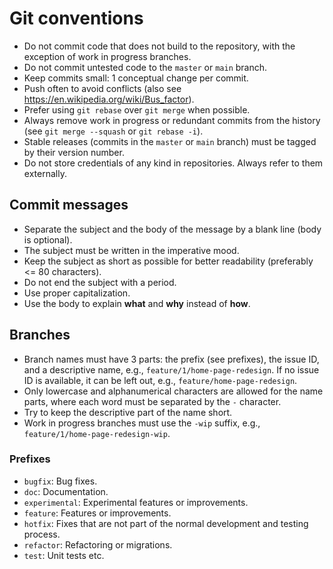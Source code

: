 # Git conventions

- Do not commit code that does not build to the repository, with the exception of work in progress branches.
- Do not commit untested code to the `master` or `main` branch.
- Keep commits small: 1 conceptual change per commit.
- Push often to avoid conflicts (also see <https://en.wikipedia.org/wiki/Bus_factor>).
- Prefer using `git rebase` over `git merge` when possible.
- Always remove work in progress or redundant commits from the history (see `git merge --squash` or `git rebase -i`).
- Stable releases (commits in the `master` or `main` branch) must be tagged by their version number.
- Do not store credentials of any kind in repositories. Always refer to them externally.

## Commit messages

- Separate the subject and the body of the message by a blank line (body is optional).
- The subject must be written in the imperative mood.
- Keep the subject as short as possible for better readability (preferably <= 80 characters).
- Do not end the subject with a period.
- Use proper capitalization.
- Use the body to explain **what** and **why** instead of **how**.

## Branches

- Branch names must have 3 parts: the prefix (see prefixes), the issue ID, and a descriptive name, e.g., `feature/1/home-page-redesign`. If no issue ID is available, it can be left out, e.g., `feature/home-page-redesign`.
- Only lowercase and alphanumerical characters are allowed for the name parts, where each word must be separated by the `-` character.
- Try to keep the descriptive part of the name short.
- Work in progress branches must use the `-wip` suffix, e.g., `feature/1/home-page-redesign-wip`.

### Prefixes

- `bugfix`: Bug fixes.
- `doc`: Documentation.
- `experimental`: Experimental features or improvements.
- `feature`: Features or improvements.
- `hotfix`: Fixes that are not part of the normal development and testing process.
- `refactor`: Refactoring or migrations.
- `test`: Unit tests etc.
